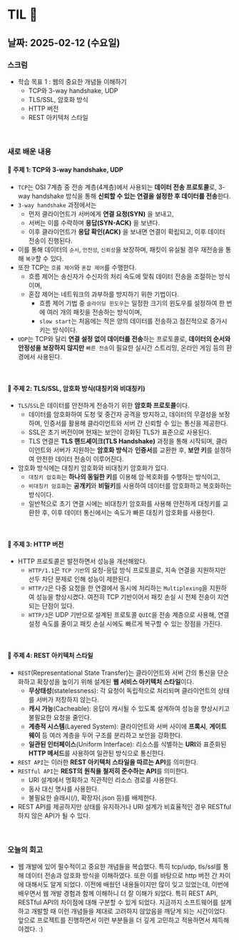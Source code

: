 # TIL 🌠

## 날짜: 2025-02-12 (수요일)

### 스크럼
- 학습 목표 1 : 웹의 중요한 개념들 이해하기
  - TCP와 3-way handshake, UDP
  - TLS/SSL, 암호화 방식
  - HTTP 버전
  - REST 아키텍처 스타일 
<br/>

### 새로 배운 내용
#### 📍 주제 1: TCP와 3-way handshake, UDP
- `TCP`는 OSI 7계층 중 전송 계층(4계층)에서 사용되는 **데이터 전송 프로토콜**로, 3-way handshake 방식을 통해 **신뢰할 수 있는 연결을 설정한 후 데이터를 전송**한다.
- `3-way handshake` 과정에서는
  - 먼저 클라이언트가 서버에게 **연결 요청(SYN)** 을 보내고,
  - 서버는 이를 수락하며 **응답(SYN-ACK)** 을 보낸다.
  - 이후 클라이언트가 **응답 확인(ACK)** 을 보내면 연결이 확립되고, 이후 데이터 전송이 진행된다.
- 이를 통해 데이터의 `순서`, `안전성`, `신뢰성`을 보장하며, 패킷이 유실될 경우 재전송을 통해 `복구`할 수 있다.
- 또한 TCP는 `흐름 제어`와 `혼잡 제어`를 수행한다. 
  - 흐름 제어는 송신자가 수신자의 처리 속도에 맞춰 데이터 전송을 조절하는 방식이며,
  - 혼잡 제어는 네트워크의 과부하를 방지하기 위한 기법이다.
    - 흐름 제어 기법 중 `슬라이딩 윈도우`는 일정한 크기의 윈도우를 설정하여 한 번에 여러 개의 패킷을 전송하는 방식이며,
    - `slow start`는 처음에는 적은 양의 데이터를 전송하고 점진적으로 증가시키는 방식이다.
- `UDP`는 TCP와 달리 **연결 설정 없이 데이터를 전송**하는 프로토콜로, **데이터의 순서와 안정성을 보장하지 않지만** `빠른 전송`이 필요한 실시간 스트리밍, 온라인 게임 등의 환경에서 사용된다.
<br/>
  
#### 📍 주제 2: TLS/SSL, 암호화 방식(대칭키와 비대칭키)
- `TLS`/`SSL`은 데이터를 안전하게 전송하기 위한 **암호화 프로토콜**이다.
  - 데이터를 암호화하여 도청 및 중간자 공격을 방지하고, 데이터의 무결성을 보장하며, 인증서를 활용해 클라이언트와 서버 간 신뢰할 수 있는 통신을 제공한다.
  - SSL은 초기 버전이며 현재는 보안이 강화된 TLS가 표준으로 사용된다.
  - TLS 연결은 **TLS 핸드셰이크(TLS Handshake)** 과정을 통해 시작되며, 클라이언트와 서버가 지원하는 **암호화 방식**과 **인증서**를 교환한 후, **보안 키**를 설정하여 안전한 데이터 전송이 이루어진다.
- 암호화 방식에는 대칭키 암호화와 비대칭키 암호화가 있다.
  - `대칭키 암호화`는 **하나의 동일한 키**를 이용해 암·복호화를 수행하는 방식이고,
  - `비대칭키 암호화`는 **공개키**와 **비밀키**를 사용하여 데이터를 암호화하고 복호화하는 방식이다.
  - 일반적으로 초기 연결 시에는 비대칭키 암호화를 사용해 안전하게 대칭키를 교환한 후, 이후 데이터 통신에서는 속도가 빠른 대칭키 암호화를 사용한다.
<br/>
 
#### 📍 주제 3: HTTP 버전
- HTTP 프로토콜은 발전하면서 성능을 개선해왔다. 
  - `HTTP/1.1`은 `TCP 기반`의 요청-응답 방식 프로토콜로, 지속 연결을 지원하지만 선두 차단 문제로 인해 성능이 제한된다.
  - `HTTP/2`은 다중 요청을 한 연결에서 동시에 처리하는 `Multiplexing`을 지원하여 성능을 향상시켰다. 여전히 TCP 기반이어서 패킷 손실 시 전체 전송이 지연되는 단점이 있다.
  - `HTTP/3`은 UDP 기반으로 설계된 프로토콜 `QUIC`을 전송 계층으로 사용해, 연결 설정 속도를 줄이고 패킷 손실 시에도 빠르게 복구할 수 있는 장점을 가진다.
 <br/>
 
#### 📍 주제 4: REST 아키텍처 스타일 
- `REST`(Representational State Transfer)는 클라이언트와 서버 간의 통신을 단순화하고 확장성을 높이기 위해 설계된 **웹 서비스 아키텍처 스타일**이다.
  - **무상태성**(statelessness): 각 요청이 독립적으로 처리되며 클라이언트의 상태를 서버가 저장하지 않는다. 
  - **캐시 가능**(Cacheable): 응답이 캐시될 수 있도록 설계하여 성능을 향상시키고 불필요한 요청을 줄인다.
  - **계층적 시스템**(Layered System): 클라이언트와 서버 사이에 **프록시**, **게이트웨이** 등 여러 계층을 두어 구조를 분리하고 보안을 강화한다.
  - **일관된 인터페이스**(Uniform Interface): 리소스를 식별하는 **URI**와 표준화된 **HTTP 메서드**를 사용하여 일관된 방식으로 통신한다.
- `REST API`는 이러한 **REST 아키텍처 스타일을 따르는 API**를 의미한다. 
- `RESTful API`는 **REST의 원칙을 철저히 준수하는 API**를 의미한다.
  - URI 설계에서 명확하고 직관적인 리소스 경로를 사용한다. 
  - 동사 대신 명사를 사용한다. 
  - 불필요한 슬래시(/), 확장자(.json 등)를 배제한다. 
- REST API를 제공하지만 상태를 유지하거나 URI 설계가 비효율적인 경우 RESTful하지 않은 API가 될 수 있다.
<br/>


### 오늘의 회고
- 웹 개발에 있어 필수적이고 중요한 개념들을 복습했다. 특히 tcp/udp, tls/ssl를 통해 데이터 전송과 암호화 방식을 이해하였다. 또한 이를 바탕으로 http 버전 간 차이에 대해서도 알게 되었다. 이전에 배웠던 내용들이지만 많이 잊고 있었는데, 이번에 배우면서 웹 개발 경험과 함께 이해하니 더 잘 이해가 되었다. 특히 REST API, RESTful API의 차이점에 대해 구분할 수 있게 되었다. 지금까지 소프트웨어를 설계하고 개발할 때 이런 개념들을 제대로 고려하지 않았음을 깨닫게 되는 시간이었다. 앞으로 프로젝트를 진행하면서 이런 부분들을 더 깊게 고민하고 적용하면서 체득해야겠다. :) 

